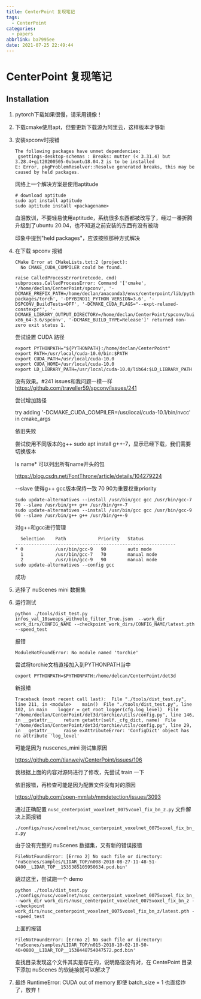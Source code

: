 ```yaml
---
title: CenterPoint 复现笔记
tags:
  - CenterPoint
categories:
  - papers
abbrlink: ba7995ee
date: 2021-07-25 22:49:44
---
```


# CenterPoint 复现笔记

## Installation

1. pytorch下载如果很慢，请采用镜像！

2. 下载cmake使用apt，但要更新下载源为阿里云，这样版本才够新

3. 安装spconv时报错

   ```shell
   The following packages have unmet dependencies:
    gsettings-desktop-schemas : Breaks: mutter (< 3.31.4) but 3.28.4+git20200505-0ubuntu18.04.2 is to be installed
   E: Error, pkgProblemResolver::Resolve generated breaks, this may be caused by held packages.
   ```

   网络上一个解决方案是使用aptitude

   ```SHell
   # download aptitude
   sudo apt install aptitude
   sudo aptitude install <packagename>
   ```

   血泪教训，不要轻易使用aptitude，系统很多东西都被改写了，经过一番折腾升级到了ubuntu 20.04，也不知道之前安装的东西有没有被动

   印象中提到"held packages"，应该按照那种方式解决

4. 在下载 spconv 报错

   ```shell
   CMake Error at CMakeLists.txt:2 (project):
     No CMAKE_CUDA_COMPILER could be found.
     
   raise CalledProcessError(retcode, cmd)
   subprocess.CalledProcessError: Command '['cmake', '/home/declan/CenterPoint/spconv', '-DCMAKE_PREFIX_PATH=/home/declan/anaconda3/envs/centerpoint/lib/python3.6/site-packages/torch', '-DPYBIND11_PYTHON_VERSION=3.6', '-DSPCONV_BuildTests=OFF', '-DCMAKE_CUDA_FLAGS="--expt-relaxed-constexpr"', '-DCMAKE_LIBRARY_OUTPUT_DIRECTORY=/home/declan/CenterPoint/spconv/build/lib.linux-x86_64-3.6/spconv', '-DCMAKE_BUILD_TYPE=Release']' returned non-zero exit status 1.
   ```

   尝试设置 CUDA 路径

   ```shell
   export PYTHONPATH="${PYTHONPATH}:/home/declan/CenterPoint"
   export PATH=/usr/local/cuda-10.0/bin:$PATH
   export CUDA_PATH=/usr/local/cuda-10.0
   export CUDA_HOME=/usr/local/cuda-10.0
   export LD_LIBRARY_PATH=/usr/local/cuda-10.0/lib64:$LD_LIBRARY_PATH
   ```

   没有效果。#241 issues和我问题一模一样 https://github.com/traveller59/spconv/issues/241

   尝试增加路径 

   try adding '-DCMAKE_CUDA_COMPILER=/usr/local/cuda-10.1/bin/nvcc' in cmake_args

   依旧失败

   尝试使用不同版本的g++ sudo apt install g++-7，显示已经下载，我们需要切换版本

   ls name* 可以列出所有name开头的包

   https://blog.csdn.net/FontThrone/article/details/104279224

   --slave 使得g++ gcc版本保持一致 70 90为重要权重priority

   ```shell
   sudo update-alternatives --install /usr/bin/gcc gcc /usr/bin/gcc-7 70 --slave /usr/bin/g++ g++ /usr/bin/g++-7
   sudo update-alternatives --install /usr/bin/gcc gcc /usr/bin/gcc-9 90 --slave /usr/bin/g++ g++ /usr/bin/g++-9
   ```

   对g++和gcc进行管理

   ```shell
     Selection    Path            Priority   Status
   ------------------------------------------------------------
   * 0            /usr/bin/gcc-9   90        auto mode
     1            /usr/bin/gcc-7   70        manual mode
     2            /usr/bin/gcc-9   90        manual mode
   sudo update-alternatives --config gcc
   ```

   成功

5. 选择了 nuScenes mini 数据集

6. 运行测试

   ```shell
   python ./tools/dist_test.py infos_val_10sweeps_withvelo_filter_True.json  --work_dir work_dirs/CONFIG_NAME --checkpoint work_dirs/CONFIG_NAME/latest.pth --speed_test 
   ```

   报错

   ```shell
   ModuleNotFoundError: No module named 'torchie'
   ```

   尝试将torchie文档直接加入到PYTHONPATH当中

   ```shell
   export PYTHONPATH=$PYTHONPATH:/home/delcan/CenterPoint/det3d
   ```

   新报错

   ```shell
   Traceback (most recent call last):  File "./tools/dist_test.py", line 211, in <module>    main()  File "./tools/dist_test.py", line 102, in main    logger = get_root_logger(cfg.log_level)  File "/home/declan/CenterPoint/det3d/torchie/utils/config.py", line 146, in __getattr__    return getattr(self._cfg_dict, name)  File "/home/declan/CenterPoint/det3d/torchie/utils/config.py", line 29, in __getattr__    raise exAttributeError: 'ConfigDict' object has no attribute 'log_level'
   ```

   可能是因为 nuscenes_mini 测试集原因

   https://github.com/tianweiy/CenterPoint/issues/106

   我根据上面的内容对源码进行了修改，先尝试 train 一下

   依旧报错，再检查可能是因为配置文件没有对的原因

   https://github.com/open-mmlab/mmdetection/issues/3093

   通过正确配置 `nusc_centerpoint_voxelnet_0075voxel_fix_bn_z.py` 文件解决上面报错

   `./configs/nusc/voxelnet/nusc_centerpoint_voxelnet_0075voxel_fix_bn_z.py`

   由于没有完整的 nuScenes 数据集，又有新的错误报错

   ```shell
   FileNotFoundError: [Errno 2] No such file or directory: 'nuScenes/samples/LIDAR_TOP/n008-2018-08-27-11-48-51-0400__LIDAR_TOP__1535385105950634.pcd.bin'
   ```

   跳过这里，尝试跑一个 demo

   ```shell
   python ./tools/dist_test.py ./configs/nusc/voxelnet/nusc_centerpoint_voxelnet_0075voxel_fix_bn_z.py --work_dir work_dirs/nusc_centerpoint_voxelnet_0075voxel_fix_bn_z --checkpoint work_dirs/nusc_centerpoint_voxelnet_0075voxel_fix_bn_z/latest.pth --speed_test 
   ```

   上面的报错

   ```shell
   FileNotFoundError: [Errno 2] No such file or directory: 'nuScenes/samples/LIDAR_TOP/n015-2018-10-02-10-50-40+0800__LIDAR_TOP__1538448754047572.pcd.bin'
   ```

   查找目录发现这个文件其实是存在的，说明路径没有对，在 CentePoint 目录下添加 nuScenes 的软链接就可以解决了

7. 最终 RuntimeError: CUDA out of memory 即使 batch_size = 1 也直接炸了，放弃！

